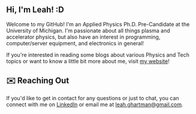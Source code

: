 ## Hi, I'm Leah! :D

Welcome to my GitHub! I'm an Applied Physics Ph.D. Pre-Candidate at the University of Michigan. I'm passionate about all things plasma and accelerator physics, but also have an interest in programming, computer/server equipment, and electronics in general!

If you're interested in reading some blogs about various Physics and Tech topics or want to know a little bit more about me, visit [my website](https://leahghartman.github.io/)!

## ✉️ Reaching Out 

If you'd like to get in contact for any questions or just to chat, you can connect with me on [LinkedIn](www.linkedin.com/in/leahghartman) or email me at [leah.ghartman@gmail.com](mailto:leah.ghartman@gmail.com).
